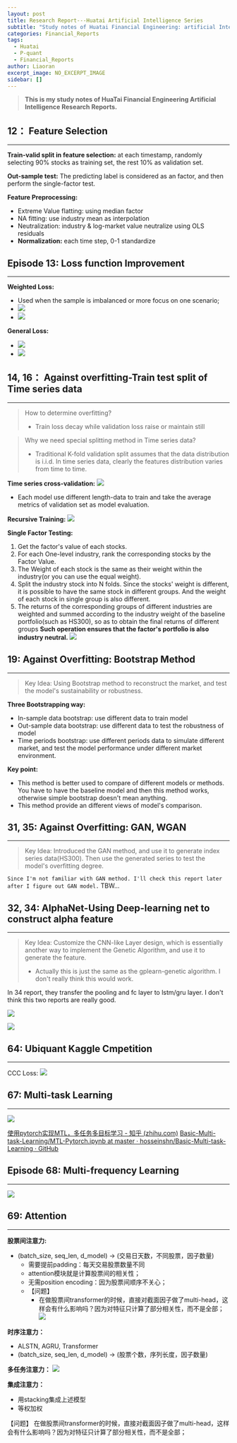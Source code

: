 ```yaml
---
layout: post
title: Research Report---Huatai Artificial Intelligence Series
subtitle: "Study notes of Huatai Financial Engineering: artificial Intelligence series research report"
categories: Financial_Reports
tags:
  - Huatai
  - P-quant
  - Financial_Reports
author: Liaoran
excerpt_image: NO_EXCERPT_IMAGE
sidebar: []
---
```


> **This is my study notes of HuaTai Financial Engineering Artificial Intelligence Research Reports.**


## 12： Feature Selection
***
**Train-valid split in feature selection:**
	at each timestamp, randomly selecting 90% stocks as training set, the rest 10% as validation set.

**Out-sample test:**
	The predicting label is considered as an factor, and then perform the single-factor test.

**Feature Preprocessing:**
- Extreme Value flatting: using median factor
- NA fitting: use industry mean as interpolation
- Neutralization: industry & log-market value neutralize using OLS residuals
- **Normalization:** each time step, 0-1 standardize



## Episode 13: Loss function Improvement
***
**Weighted Loss:**
- Used when the sample is imbalanced or more focus on one scenario;
- ![](../_data/img/2023-11-21-Huatai-Financial-Engineering-AI/image-20231122144136691.png)
- ![](../_data/img/2023-11-21-Huatai-Financial-Engineering-AI/image-20231122145550474.png)

**General Loss:**
- ![](../_data/img/2023-11-21-Huatai-Financial-Engineering-AI/image-20231122144315581.png)
- ![](../_data/img/2023-11-21-Huatai-Financial-Engineering-AI/image-20231122145619916.png)



## 14, 16： Against overfitting-Train test split of Time series data
***
> How to determine overfitting?
> - Train loss decay while validation loss raise or maintain still

>Why we need special splitting method in Time series data?
> - Traditional K-fold validation split assumes that the data distribution is i.i.d. In time series data, clearly the features distribution varies from time to time.

**Time series cross-validation:**
![](../_data/img/2023-11-21-Huatai-Financial-Engineering-AI/image-20231122204235196.png)
- Each model use different length-data to train and take the average metrics of validation set as model evaluation.

**Recursive Training:**
![](../_data/img/2023-11-21-Huatai-Financial-Engineering-AI/image-20231122205226780.png)

**Single Factor Testing:**
1. Get the factor's value of each stocks.
2. For each One-level industry, rank the corresponding stocks by the Factor Value.
3. The Weight of each stock is the same as their weight within the industry(or you can use the equal weight).
4. Split the industry stock into N folds. Since the stocks' weight is different, it is possible to have the same stock in different groups. And the weight of each stock in single group is also different.
5. The returns of the corresponding groups of different industries are weighted and summed according to the industry weight of the baseline portfolio(such as HS300), so as to obtain the final returns of different groups
**Such operation ensures that the factor's portfolio is also industry neutral.**
![](../_data/img/2023-11-21-Huatai-Financial-Engineering-AI/image-20231122211646568.png)


## 19: Against Overfitting: Bootstrap Method
***
> Key Idea: Using Bootstrap method to reconstruct the market, and test the model's sustainability or robustness.

**Three Bootstrapping way:**
- In-sample data bootstrap: use different data to train model
- Out-sample data bootstrap: use different data to test the robustness of model
- Time periods bootstrap: use different periods data to simulate different market, and test the model performance under different market environment.

**Key point:**
- This method is better used to compare  of different models or methods. You have to have the baseline model and then this method works, otherwise simple bootstrap doesn't mean anything.
- This method provide an different views of model's comparison.

## 31, 35: Against Overfitting: GAN, WGAN
***
> Key Idea: Introduced the GAN method, and use it to generate index series data(HS300). Then use the generated series to test the model's overfitting degree.

`Since I'm not familiar with GAN method. I'll check this report later after I figure out GAN model.`
TBW...

## 32, 34: AlphaNet-Using Deep-learning net to construct alpha feature
***
> Key Idea: Customize the CNN-like Layer design, which is essentially another way to implement the Genetic Algorithm, and use it to generate the feature.
> - Actually this is just the same as the gplearn-genetic algorithm. I don't really think this would work. 

In 34 report, they transfer the pooling and fc layer to lstm/gru layer. I don't think this two reports are really good.

![](../_data/img/2023-11-21-Huatai-Financial-Engineering-AI/image-20231122233838627.png)

![](../_data/img/2023-11-21-Huatai-Financial-Engineering-AI/image-20231122233417171.png)


## 64: Ubiquant Kaggle Cmpetition
***
CCC Loss:
![](../_data/img/2023-11-21-Huatai-Financial-Engineering-AI/image-20231126215133472.png)




## 67: Multi-task Learning
***
![](../_data/img/2023-11-21-Huatai-Financial-Engineering-AI/image-20231126214955819.png)

[使用pytorch实现MTL，多任务多目标学习 - 知乎 (zhihu.com)](https://zhuanlan.zhihu.com/p/351421350)
[Basic-Multi-task-Learning/MTL-Pytorch.ipynb at master · hosseinshn/Basic-Multi-task-Learning · GitHub](https://github.com/hosseinshn/Basic-Multi-task-Learning/blob/master/MTL-Pytorch.ipynb)

## Episode 68: Multi-frequency Learning
***
![](../_data/img/2023-11-21-Huatai-Financial-Engineering-AI/image-20231126210941420.png)



## 69: Attention
***
**股票间注意力:**
- (batch_size, seq_len, d_model) -> (交易日天数，不同股票，因子数量)
	- 需要提前padding：每天交易股票数量不同
	- attention模块就是计算股票间的相关性；
	- 无需position encoding：因为股票间顺序不关心；
	- 【问题】
		- 在做股票间transformer的时候，直接对截面因子做了multi-head，这样会有什么影响吗？因为对特征只计算了部分相关性，而不是全部；
![](../_data/img/2023-11-21-Huatai-Financial-Engineering-AI/image-20231127010415892.png)


**时序注意力：**
- ALSTN, AGRU, Transformer
- (batch_size, seq_len, d_model) -> (股票个数，序列长度，因子数量)

**多任务注意力：**
![](../_data/img/2023-11-21-Huatai-Financial-Engineering-AI/image-20231126212803314.png)

**集成注意力：**
- 用stacking集成上述模型
- 等权加权


【问题】
在做股票间transformer的时候，直接对截面因子做了multi-head，这样会有什么影响吗？因为对特征只计算了部分相关性，而不是全部；
